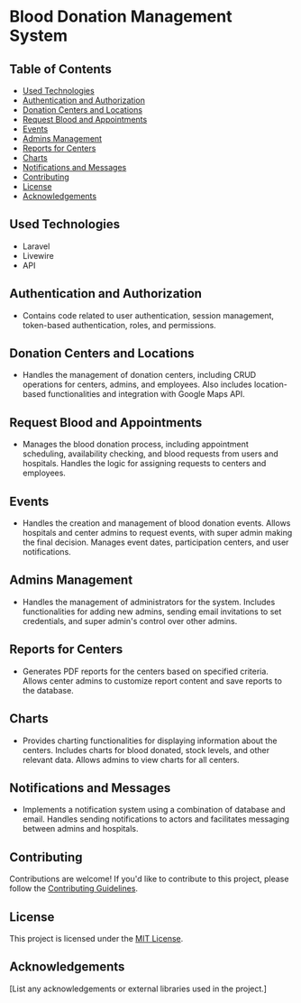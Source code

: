 # Blood Donation Management System

## Table of Contents
- [Used Technologies](#used-technologies)
- [Authentication and Authorization](#authentication-and-authorization)
- [Donation Centers and Locations](#donation-centers-and-locations)
- [Request Blood and Appointments](#request-blood-and-appointments)
- [Events](#events)
- [Admins Management](#admins-management)
- [Reports for Centers](#reports-for-centers)
- [Charts](#charts)
- [Notifications and Messages](#notifications-and-messages)
- [Contributing](#contributing)
- [License](#license)
- [Acknowledgements](#acknowledgements)

## Used Technologies 
- Laravel
- Livewire
- API

## Authentication and Authorization

- Contains code related to user authentication, session management, token-based authentication, roles, and permissions.

## Donation Centers and Locations

- Handles the management of donation centers, including CRUD operations for centers, admins, and employees. Also includes location-based functionalities and integration with Google Maps API.

## Request Blood and Appointments

- Manages the blood donation process, including appointment scheduling, availability checking, and blood requests from users and hospitals. Handles the logic for assigning requests to centers and employees.

## Events

- Handles the creation and management of blood donation events. Allows hospitals and center admins to request events, with super admin making the final decision. Manages event dates, participation centers, and user notifications.

## Admins Management

- Handles the management of administrators for the system. Includes functionalities for adding new admins, sending email invitations to set credentials, and super admin's control over other admins.

## Reports for Centers

- Generates PDF reports for the centers based on specified criteria. Allows center admins to customize report content and save reports to the database.

## Charts

- Provides charting functionalities for displaying information about the centers. Includes charts for blood donated, stock levels, and other relevant data. Allows admins to view charts for all centers.

## Notifications and Messages

- Implements a notification system using a combination of database and email. Handles sending notifications to actors and facilitates messaging between admins and hospitals.

## Contributing

Contributions are welcome! If you'd like to contribute to this project, please follow the [Contributing Guidelines](CONTRIBUTING.md).

## License

This project is licensed under the [MIT License](LICENSE.md).

## Acknowledgements

[List any acknowledgements or external libraries used in the project.]

